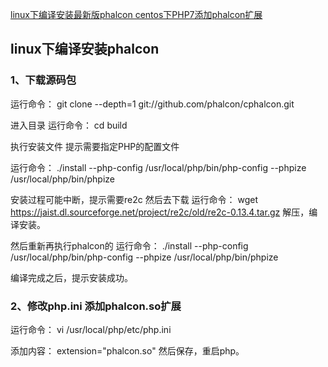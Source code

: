 [linux下编译安装最新版phalcon centos下PHP7添加phalcon扩展](https://blog.csdn.net/u010474681/article/details/78441468)



## linux下编译安装phalcon

### 1、下载源码包 

运行命令：  git clone --depth=1 git://github.com/phalcon/cphalcon.git

进入目录 
运行命令：  cd build

执行安装文件  提示需要指定PHP的配置文件

运行命令：  ./install --php-config /usr/local/php/bin/php-config --phpize /usr/local/php/bin/phpize

安装过程可能中断，提示需要re2c
然后去下载
运行命令：  wget https://jaist.dl.sourceforge.net/project/re2c/old/re2c-0.13.4.tar.gz
解压，编译安装。

然后重新再执行phalcon的
运行命令：  ./install --php-config /usr/local/php/bin/php-config --phpize /usr/local/php/bin/phpize

编译完成之后，提示安装成功。

### 2、修改php.ini 添加phalcon.so扩展

运行命令： vi /usr/local/php/etc/php.ini

添加内容： extension="phalcon.so"
然后保存，重启php。

